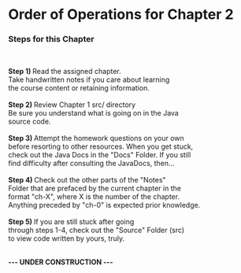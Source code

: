 
# Order of Operations for Chapter 2 <br>

<h3>Steps for this Chapter</h3><br>
<p><b>Step 1) </b>Read the assigned chapter. <br>
Take handwritten notes if you care about learning <br>
the course content or retaining information. <br>
<br>
<b>Step 2) </b>Review Chapter 1 src/ directory <br>
Be sure you understand what is going on in the Java <br>
source code. <br>
<br>
<b>Step 3) </b>Attempt the homework questions on your own <br>
before resorting to other resources. When you get stuck, <br>
check out the Java Docs in the "Docs" Folder. If you still <br>
find difficulty after consulting the JavaDocs, then...<br>
<br>
<b>Step 4) </b> Check out the other parts of the "Notes" <br>
Folder that are prefaced by the current chapter in the <br>
format "ch-X", where X is the number of the chapter. <br>
Anything preceded by "ch-0" is expected prior knowledge. <br>
<br>
<b>Step 5) </b> If you are still stuck after going <br>
through steps 1-4, check out the "Source" Folder (src) <br>
to view code written by yours, truly.</p><br>
<strong> ---  UNDER CONSTRUCTION   --- </strong>
